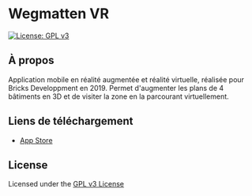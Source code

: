 # Wegmatten VR
[![License: GPL v3](https://img.shields.io/badge/License-GPLv3-blue.svg)](https://www.gnu.org/licenses/gpl-3.0)

## À propos

Application mobile en réalité augmentée et réalité virtuelle, réalisée pour Bricks Developpment en 2019. Permet d'augmenter les plans de 4 bâtiments en 3D et de visiter la zone en la parcourant virtuellement.

## Liens de téléchargement

- [App Store](https://apps.apple.com/ch/app/wegmatten/id1416486248?l=fr)

## License

Licensed under the [GPL v3 License](https://www.gnu.org/licenses/gpl-3.0)
